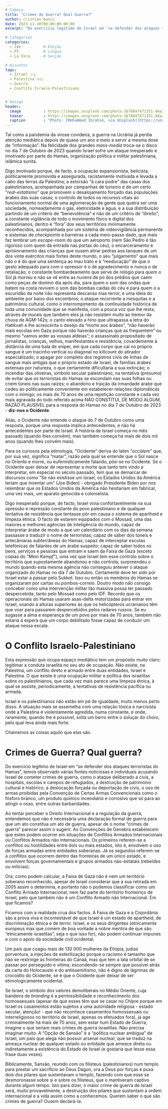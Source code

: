 ```yaml
---
# Cabeça
title: "Crimes de Guerra? Qual Guerra?"
author: cristian-bancu
date: 2023-11-30T00:00:00-00:00
excerpt: "Do exercício legítimo de Israel em 'se defender dos ataques terroristas do Hamas', temos observado várias fontes noticiosas e individuais acusando Israel de cometer crimes de guerra"

# Categorias
categories:
  - 24e          # Edição
  - PT           # Língua
  - Lá Fora      # Secção

# Assuntos
tags:
  - Israel 🇮🇱
  - Palestina 🇵🇸
  - Guerra
  - Conflito Israelo-Palestiniano


# Design
header:
  image          : https://images.unsplash.com/photo-1678047471351-84a24c661587?q=80&w=2940&auto=format&fit=crop&ixlib=rb-4.0.3&ixid=M3wxMjA3fDB8MHxwaG90by1wYWdlfHx8fGVufDB8fHx8fA%3D%3D
  teaser         : https://images.unsplash.com/photo-1678047471351-84a24c661587?q=80&w=2940&auto=format&fit=crop&ixlib=rb-4.0.3&ixid=M3wxMjA3fDB8MHxwaG90by1wYWdlfHx8fGVufDB8fHx8fA%3D%3D
  caption        : "Photo: [Mohammed Ibrahim, via Unsplash](https://unsplash.com/photos/smoke-billows-from-a-factory-in-a-city-jrcvHflmKvg)"
---
```


Tal como a pandemia da virose covideira, a guerra na Ucrânia já perdia atenção mediática depois de quase um ano e meio a servir a mesma dose de “informação”. Na felicidade dos grandes *mass-media* troca-se o disco no dia 7 de Outubro de 2023 quando Israel sofre um ataque inesperado e imotivado por parte do Hamas, organização política e militar palestiniana, islâmica sunita.

Digo imotivado porque, de facto, a ocupação expansionista, belicista, politicamente promovida e assegurada, racistamente motivada e levada a cabo das terras da Palestina; a extorsão “à cara podre” das casas dos palestinianos, acompanhada por campanhas de turismo e de um certo “*real-estatismo*” que promovem o desalojamento forçado das populações árabes das suas casas; o controlo de todos os recursos vitais ao funcionamento normal de uma aglomeração de gente que queira ser uma sociedade, nomeadamente o gás, eletricidade e água, e a sua distribuição partindo de um critério de “benevolência” e não de um critério de “direito”; a constante vigilância de todo o movimento físico e digital dos palestinianos, dentro e “fora” dos seus territórios minimamente reconhecidos, acompanhada por um sistema de videovigilância permanente e sistemas de *checkpoints* e barreiras a cada meio-passo dado, que mais faz lembrar um *escape-room* do que um aeroporto (nem São Pedro é tão rigoroso com quem dá entrada nas portas do céu); o encarceramento e aprisionamento das crianças que ousam atirar pedras aos tanques de um dos vinte exércitos mais fortes deste mundo, o seu “julgamento” que mais não o é do que uma sentença ao mau trato e à “reeducação” de que o gesto adequado para com o opressor é o de agradecimento e nunca o de retaliação; o constante bombardeamento que serve de relógio para quem o Sol já morreu e não se vê entre as nuvens de pó dos prédios que caem como peças de dominó dia após dia, para quem o som das ondas que batem na costa revivem o som das bombas caídas do céu e para quem o a escuridão da noite não representa descanso mas terror, e uma ideia do ambiente por baixo dos escombros; o ataque recorrente a mesquitas e a património cultural, como o interrompimento da continuidade histórica de toda uma comunidade que se manifesta, com a pouca voz que lhe resta, através de murais que também eles já não resistem muito ao tremor da chuva de AGM-142s; o canto elevado a hino que ultrapassa a letra do Hatikvah e lhe acrescenta o desejo da “morte aos árabes”, “não haverão mais escolas em Gaza porque não haverão crianças que as frequentem” ou mesmo “vamos arder as vossas aldeias”; o assassinato propositado de jornalistas, crianças, velhos, manifestantes e resistência, covardemente à distância de uma bala de sniper, em que cada corpo que cai no próprio sangue é um tracinho vertical ou diagonal no killcount do atirador especializado; o apagar por completo dos registros civis de linhas de sangue mais antigas que o próprio estado de Israel, de famílias árabes extensas por natureza, o que certamente dificultaria a sua extinção; o incendiar das oliveiras, símbolo secular palestiniano, na tentativa (presumo) de evitar que os terroristas do Hamas se escondam nas suas folhas ou criem túneis nas suas raízes; o abandono e traição da irmandade árabe que cedeu ao politicamente conveniente em estabelecer relações diplomáticas com o inimigo; os mais de 70 anos de uma repetição constante e cada vez mais agravada do todo referido acima NÃO CONSTITUI, DE MODO ALGUM, RAZÃO PLAUSÍVEL para a resposta do Hamas no dia 7 de Outubro de 2023 - **diz-nos o Ocidente**.

Aliás, o Ocidente não entende o ataque do 7 de Outubro como uma resposta, porque uma resposta implica antecedentes, e não há antecedentes por parte de Israel. A história de Israel começa no mês passado (quando lhes convém), mas também começa há mais de dois mil anos (quando lhes convém mais).

Para os curiosos pela etimologia, “Ocidente” deriva do latim “*occidere*” que, por sua vez, significa “matar”, razão pela qual se entende que o Sol nasce no Oriente e morre, ou eufemisticamente falando, põe-se no Ocidente. Se o Ocidente quer deixar de representar a morte que tanto tem vindo a interpretar, em especial no século passado, tem que se demarcar de discursos como “Se não existisse um Israel, os Estados Unidos da América teriam que inventar um” (Joe Biden) - obrigado Presidente Biden por nos relembrar que os Estados Unidos da América não hesitariam em fabricar, uma vez mais, um aparato genocida e colonialista.

Digo inesperado porque, de facto, Israel vivia confortavelmente na sua opressão e repressão constante do povo palestiniano e de qualquer tentativa de resistência que tentasse pôr em causa o sistema de apartheid e limpeza étnica. O facto de estarem equipados com o Mossad, uma das maiores e melhores agências de inteligência do mundo, capaz de interpretar árabe de modo a que um calendário com os dias da semana passasse a traduzir o nome de terroristas; capaz de saber dos túneis e antecâmaras subterrâneas do Hamas; capaz de interceptar escutas telefónicas de falantes de um árabe suspeito; capaz de saber todos os bens, serviços e pessoas que entram e saem da Faixa de Gaza (exceto cópias do “*Mein Kampf*”), uma vez que Israel tem esse controlo sobre o território que supostamente abandonou e não controla; surpreendeu o mundo quando esta mesma agência não conseguiu antever o ataque organizado do Hamas no dia 7 de Outubro. Certamente deve ter sido por Israel estar a passar pelo Sukkot. Isso ou então os membros do Hamas se organizaram por cartas ou pombos-correio. Doutro modo não consigo conceber como uma intervenção militar tão massiva possa ter passado despercebida, tanto pelo Mossad como pelo IDF. Recordo que os operacionais do Hamas usaram asas-delta motorizadas para entrar em Israel, voando a alturas superiores às que os helicópteros ucranianos têm que voar para passarem despercebidos pelos radares russos. Se eu sugasse a alma e esperança de um povo por mais de 70 anos, também não estaria à espera que um corpo debilitado fosse capaz de conduzir um ataque nessa escala.

# O Conflito Israelo-Palestiniano

Esta expressão que ocupa espaço mediático tem um propósito muito claro: legitimar a conduta israelita no seu ato de ocupação. Não existe, na Palestina, um conflito direto e armado entre duas entidades, Israel e Palestina. O que existe é uma ocupação militar e política dos israelitas sobre os palestinianos, que cada vez mais parece uma limpeza étnica, à qual se assiste, periodicamente, a tentativas de resistência pacífica ou armada.

Israel e os palestinianos não estão em pé de igualdade, muito menos perto disso. A situação mais se assemelha com uma relação tóxica e narcisista onde a Palestina é violentamente agredida, numa constante, e onde, raramente, quando lhe é possível, solta um berro entre o soluçar do choro, pelo qual leva ainda mais forte.

Chamemos as coisas aquilo que elas são.

# Crimes de Guerra? Qual guerra?

Do exercício legítimo de Israel em “se defender dos ataques terroristas do Hamas”, temos observado várias fontes noticiosas e individuais acusando Israel de cometer crimes de guerra, como o ataque deliberado a civis, a hospitais, escolas e campos de refugiados, a destruição de património cultural e histórico, a deslocação forçada ou deportação de civis, o uso de armas proibidas pela Convenção de Certas Armas Convencionais como o fósforo branco, um produto químico incendiário e corrosivo que só para ao atingir o osso, entre outras barbaridades.

Ao tentar perceber o Direito Internacional e a regulação da guerra, entendemos que não é necessária uma declaração formal de guerra para que um ato constitua um ato de guerra, apesar de o nome “crimes de guerra” parecer assim o sugerir. As Convenções de Genebra estabelecem que estes podem ocorrer em situações de Conflitos Armados Internacionais ou Conflitos Armados não Internacionais. Os primeiros referem-se a conflitos ou hostilidades entre dois ou mais estados, isto é, envolvem o uso de forças armadas entre entidades soberanas. Já os segundos referem-se a conflitos que ocorrem dentro das fronteiras de um único estado, e envolvem forças governamentais e grupos armados não-estatais (rebeldes ou milícias).

Ora, como podem calcular, a Faixa de Gaza não é nem um território soberano reconhecido, apesar de Israel considerar que a sua retirada em 2005 assim o determina, e portanto não o podemos classificar como um Conflito Armado Internacional, nem faz parte do território fronteiriço de Israel, pelo que também não é um Conflito Armado não Internacional. Em que ficamos?

Ficamos com a realidade crua dos factos. A Faixa de Gaza e a Cisjordânia são a prova viva e incontestável de que Israel é um estado de apartheid, de discriminação étnica e de terror. Israel, e os seus dirigentes (etnicamente europeus mas que comem de boa vontade a nobre mentira de que são “etnicamente israelitas”, seja o que isso for), não podem continuar impunes e com o apoio da sociedade civil ocidental. 

Um país que coagiu mais de 130 000 mulheres da Etiópia, judias porventura, a injeções de esterilização porque o racismo é tamanho que não se restringe às fronteiras do Canaã, mas que tem a lata orbital de se passar por perseguido e vítima, escondendo-se sempre que possível atrás da carta do Holocausto e do antissemitismo, não é digno de lágrimas de crocodilo do Ocidente, se é que o Ocidente quer deixar de ser etimologicamente ocidental.

Se Israel, o símbolo dos valores demoliberais no Médio Oriente, cuja bandeira de *branding* é a permissibilidade e reconhecimento dos homossexuais (apesar de que esses têm que se casar no Chipre porque em Israel os casamentos estão sujeitos a uma autoridade religiosa - estado secular, atenção! - que não reconhece casamentos homossexuais ou interreligiosos no território de Israel, apenas os efetuados fora), já age criminalmente há mais de 70 anos, sem estar num Estado de Guerra, imagine o que seriam reais crimes de guerra israelitas. Não precisa imaginar muito. A “Opção de Sansão” é a “política nuclear ambígua” de Israel, um país que alega não possuir arsenal nuclear, que se traduz na ameaça nuclear de qualquer estado ou entidade que ameace direta ou indiretamente a existência do Estado de Israel (e gostaria que lesse essa frase duas vezes).

Biblicamente, Sansão, reunido com os filisteus (palestinianos) num templo para prestar um sacrifício ao Deus Dagon, ora a Deus por forças e puxa dois dos pilares que sustentavam o templo, fazendo com que esse se desmoronasse sobre si e sobre os filisteus, que o mantiveram captivo durante algum tempo. Isto para dizer, o maior crime de guerra de Israel será, muito provavelmente, a destruição dos pilares que sustentam a ordem internacional e a vida assim como a conhecemos. Querem saber o que são crimes de guerra? Ousem declará-la.

